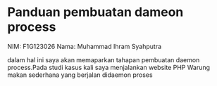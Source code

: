 # Panduan pembuatan dameon process
NIM: F1G123026
Nama: Muhammad Ihram Syahputra

dalam hal ini saya akan memaparkan tahapan pembuatan daemon process.Pada studi kasus kali saya menjalankan website PHP Warung makan sederhana yang berjalan didaemon proses 

